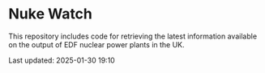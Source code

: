 # Nuke Watch

This repository includes code for retrieving the latest information available on the output of EDF nuclear power plants in the UK.

Last updated: 2025-01-30 19:10